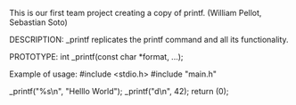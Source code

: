 This is our first team project creating a copy of printf.
(William Pellot, Sebastian Soto)

DESCRIPTION:
_printf replicates the printf command and all its functionality.

PROTOTYPE:
int _printf(const char *format, ...);

Example of usage:
#include <stdio.h>
#include "main.h"

_printf("%s\n", "Helllo World");
_printf("d\n", 42);
return (0);



